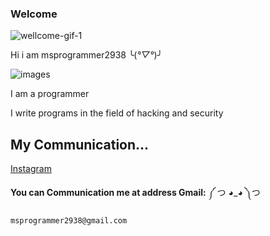 ### Welcome
![wellcome-gif-1](https://user-images.githubusercontent.com/78996423/114291023-4bf5b600-9a99-11eb-899d-7638e5fb70d8.gif)

Hi i am msprogrammer2938 ╰(*°▽°*)╯

![images](https://user-images.githubusercontent.com/78996423/112989844-96faf980-917a-11eb-8bf2-ad6ac89ac9b9.png)


I am a programmer 

I write programs in the field of hacking and security

## My Communication...
[Instagram](https://instagram.com/programmer2938/)

**You can Communication me at address Gmail:** ༼ つ ◕_◕ ༽つ 
```
msprogrammer2938@gmail.com
```
